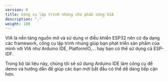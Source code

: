 ```yaml
---
version: 0
title: Công cụ lập trình nhúng cho phần cứng VIA
description: "."
weight: 100
---
```


VIA là nền tảng nguồn mở và sử dụng vi điều khiển ESP32 nên có đa dạng các framework, công cụ lập trình nhúng giúp bạn phát triển sản phẩm của mình với VIA như Arduino IDE, PlatformIO,… hay bạn có thể sử dụng cả ESP-IDF.

Trong bộ tài liệu này, chúng tôi sẽ sử dụng Arduino IDE làm công cụ để demo và hướng dẫn để giúp các bạn mới bắt đầu có thể dễ dàng tiếp cận hơn.